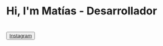 <h1>Hi, I'm Matías - Desarrollador<h1>
 
<button><a href='https://instagram.com'>Instagram</a></button>
 
 
